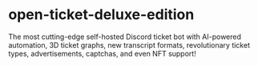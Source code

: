 # open-ticket-deluxe-edition
The most cutting-edge self-hosted Discord ticket bot with AI-powered automation, 3D ticket graphs, new transcript formats, revolutionary ticket types, advertisements, captchas, and even NFT support!
